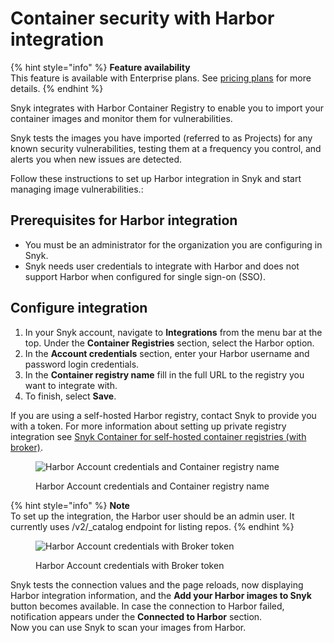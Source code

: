 # Container security with Harbor integration

{% hint style="info" %}
**Feature availability**\
This feature is available with Enterprise plans. See [pricing plans](https://snyk.io/plans/) for more details.
{% endhint %}

Snyk integrates with Harbor Container Registry to enable you to import your container images and monitor them for vulnerabilities.

Snyk tests the images you have imported (referred to as Projects) for any known security vulnerabilities, testing them at a frequency you control, and alerts you when new issues are detected.

Follow these instructions to set up Harbor integration in Snyk and start managing image vulnerabilities.:

## Prerequisites for Harbor integration

* You must be an administrator for the organization you are configuring in Snyk.
* Snyk needs user credentials to integrate with Harbor and does not support Harbor when configured for single sign-on (SSO).

## **Configure integration**

1. In your Snyk account, navigate to **Integrations** from the menu bar at the top. Under the **Container Registries** section, select the Harbor option.
2. In the **Account credentials** section, enter your Harbor username and password login credentials.
3. In the **Container registry name** fill in the full URL to the registry you want to integrate with.
4. To finish, select **Save**.

If you are using a self-hosted Harbor registry, contact Snyk to provide you with a token. For more information about setting up private registry integration see [Snyk Container for self-hosted container registries (with broker)](../../integrate-self-hosted-container-registries.md).

<figure><img src="../../../.gitbook/assets/mceclip2-1-.png" alt="Harbor Account credentials and Container registry name"><figcaption><p>Harbor Account credentials and Container registry name</p></figcaption></figure>

{% hint style="info" %}
**Note**\
To set up the integration, the Harbor user should be an admin user. It currently uses /v2/\_catalog endpoint for listing repos.
{% endhint %}

<figure><img src="../../../.gitbook/assets/mceclip1-8-.png" alt="Harbor Account credentials with Broker token"><figcaption><p>Harbor Account credentials with Broker token</p></figcaption></figure>

Snyk tests the connection values and the page reloads, now displaying Harbor integration information, and the **Add your Harbor images to Snyk** button becomes available. In case the connection to Harbor failed, notification appears under the **Connected to Harbor** section.\
Now you can use Snyk to scan your images from Harbor.
